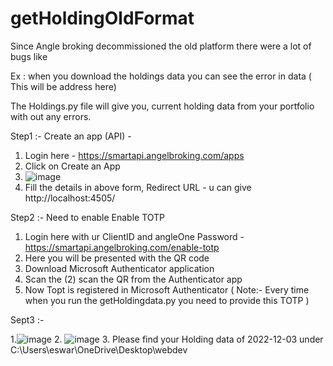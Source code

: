 # getHoldingOldFormat

Since Angle broking decommissioned the old platform there were a lot of bugs like 

Ex : when you download the holdings data you can see the error in data ( This will be address here)

The Holdings.py file will give you, current holding data from your portfolio with out any errors. 

Step1 :-  Create an app (API) -
  1. Login here - https://smartapi.angelbroking.com/apps
  2. Click on Create an App
  3. ![image](https://user-images.githubusercontent.com/53943052/205432249-959e5eb7-27f6-4bbc-95d9-a46abef5012e.png)
  4. Fill the details in above form, Redirect URL - u can give http://localhost:4505/
  
Step2 :- Need to enable Enable TOTP
  1. Login here with ur ClientID and angleOne Password - https://smartapi.angelbroking.com/enable-totp
  2. Here you will be presented with the QR code 
  3. Download Microsoft Authenticator application 
  4. Scan the (2) scan the QR from the Authenticator app 
  5. Now Topt is registered in  Microsoft Authenticator
  ( Note:- Every time when you run the getHoldingdata.py you need to provide this TOTP ) 
  
Sept3 :- 



  1.![image](https://user-images.githubusercontent.com/53943052/205432867-28611355-ae0c-44df-a532-a8bc08915ccf.png)
  2. ![image](https://user-images.githubusercontent.com/53943052/205432907-1debed5b-7963-41a8-97fb-e6d0f8becdac.png)
  3. Please find your Holding data of 2022-12-03 under C:\Users\eswar\OneDrive\Desktop\webdev


  


